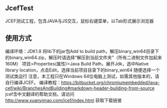 ## JcefTest
JCEF测试工程，包含JAVA与JS交互，鼠标右键菜单，以Tab形式展示浏览器

## 使用方式
编译环境：JDK1.8
将lib下的jar包Add to build path，解压binary_win64目录下的binary_win64.zip，解压时请选择“解压到当前文件夹”（所有二进制文件加起来160M）
项目>Properties(属性)>Java Build Path，展开Jdk，选中Native library location，点击Edit，选择当前项目目录下的binary_win64
随便选择一个测试类运行
注意，本工程只在Windows 64位电脑上测试，如需其他版本的，请自行编译JCEF。
编译教程：https://bitbucket.org/chromiumembedded/java-cef/wiki/BranchesAndBuilding#markdown-header-building-from-source
jcef含中文翻译的帮助文档，请访问 http://www.xuanyimao.com/jcef/index.html 获取下载链接
